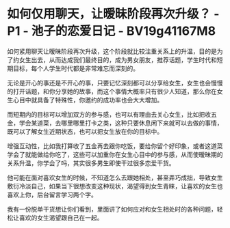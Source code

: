 # 如何仅用聊天，让暧昧阶段再次升级？ - P1 - 池子的恋爱日记 - BV19g41167M8

如何紧用聊天让暧昧阶段再次升级，这个阶段就比较注重关系上的升温，目的是为了约女生出去，从而达成我们最终目的，成为男女朋友，推荐话题，学生时代和短期目标，每个人学生时代都是非常难忘而深刻的。

无论是开心的事还是不开心的事，只要记忆深刻都可以分享给女生，女生也会慢慢的打开话题，和你分享她的故事，而这个事情大概率只有很少人知道，那么你在女生心目中就具备了特殊性，你邀约的成功率也会大大增加。

而短期内的目标可以增加双方的参与感，也可以有理由去关心女生，比如把收五金，学会某道菜，去哪里哪里打卡之类，这种只要休息闲下来就可以去做的事情，既可以了解女生近期状态，也可以把女生放在你的目标中。

增强互动性，比如我打算收了五金再去跟你吃饭，要给你留个好印象，或者这道菜学会了就能做给你吃了，这些可以加重你在女生心目中的参与感，从而使暧昧期的关系升温，你学会了吗，其实很多男生即使干过很多恋爱干货。

他可能在面对喜欢女生的时候，不知道怎么去跟她相处，甚至弄巧成拙，导致女生敷衍冷淡自己，如果当下很想改变这种现状，渴望得到女生青睐，让喜欢的女生也喜欢上你，后台留言学习两个字。

我有一份脱单干货想让你们看到，里面讲了如何应对和女生相处时的各种问题，轻松让喜欢的女生渴望跟自己在一起。